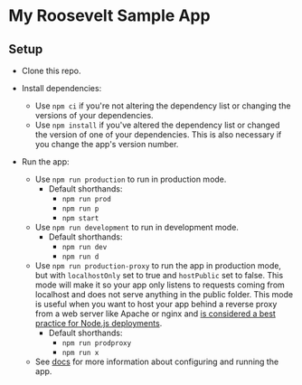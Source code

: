 # My Roosevelt Sample App

## Setup

- Clone this repo.

- Install dependencies:
  - Use `npm ci` if you're not altering the dependency list or changing the versions of your dependencies.
  - Use `npm install` if you've altered the dependency list or changed the version of one of your dependencies. This is also necessary if you change the app's version number.

- Run the app:
  - Use `npm run production` to run in production mode.
    - Default shorthands:
      - `npm run prod`
      - `npm run p`
      - `npm start`
  - Use `npm run development` to run in development mode.
    - Default shorthands:
      - `npm run dev`
      - `npm run d`
  - Use `npm run production-proxy` to run the app in production mode, but with `localhostOnly` set to true and `hostPublic` set to false. This mode will make it so your app only listens to requests coming from localhost and does not serve anything in the public folder. This mode is useful when you want to host your app behind a reverse proxy from a web server like Apache or nginx and [is considered a best practice for Node.js deployments](https://expressjs.com/en/advanced/best-practice-performance.html#use-a-reverse-proxy).
    - Default shorthands:
      - `npm run prodproxy`
      - `npm run x`
  - See [docs](https://github.com/rooseveltframework/roosevelt#available-npm-scripts) for more information about configuring and running the app.
